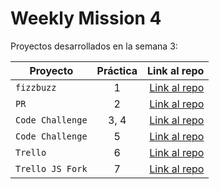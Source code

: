 # Weekly Mission 4

Proyectos desarrollados en la semana 3:

| Proyecto | Práctica | Link al repo |
| ------------- |:-------------:| -----:|
|`fizzbuzz`|1|[Link al repo](https://github.com/JoseLuisLopezManuel/Fizzbuzz.git)|
|`PR`|2|[Link al repo](https://github.com/JoseLuisLopezManuel/Fizzbuzz.git)|
|`Code Challenge`|3, 4|[Link al repo](https://github.com/JoseLuisLopezManuel/fizzbuzz-1.git)|
|`Code Challenge`|5|[Link al repo](https://github.com/JoseLuisLopezManuel/Code-Challenge.git)|
|`Trello`|6|[Link al repo](https://github.com/LaunchX-InnovaccionVirtual/MissionNodeJS)|
|`Trello JS Fork`|7|[Link al repo](https://github.com/LaunchX-InnovaccionVirtual/MissionNodeJS)|
